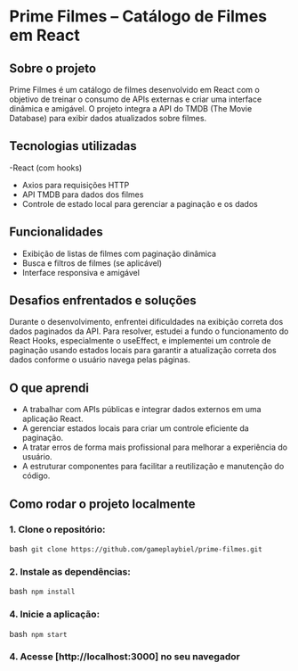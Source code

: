 # Prime Filmes – Catálogo de Filmes em React

## Sobre o projeto

Prime Filmes é um catálogo de filmes desenvolvido em React com o objetivo de treinar o consumo de APIs externas e criar uma interface dinâmica e amigável. O projeto integra a API do TMDB (The Movie Database) para exibir dados atualizados sobre filmes.

## Tecnologias utilizadas

-React (com hooks)
- Axios para requisições HTTP
- API TMDB para dados dos filmes
- Controle de estado local para gerenciar a paginação e os dados

## Funcionalidades
- Exibição de listas de filmes com paginação dinâmica
- Busca e filtros de filmes (se aplicável)
- Interface responsiva e amigável

## Desafios enfrentados e soluções
Durante o desenvolvimento, enfrentei dificuldades na exibição correta dos dados paginados da API. Para resolver, estudei a fundo o funcionamento do React Hooks, especialmente o useEffect, e implementei um controle de paginação usando estados locais para garantir a atualização correta dos dados conforme o usuário navega pelas páginas.

## O que aprendi
- A trabalhar com APIs públicas e integrar dados externos em uma aplicação React.
- A gerenciar estados locais para criar um controle eficiente da paginação.
- A tratar erros de forma mais profissional para melhorar a experiência do usuário.
- A estruturar componentes para facilitar a reutilização e manutenção do código.

## Como rodar o projeto localmente

### 1. Clone o repositório:
bash```
git clone https://github.com/gameplaybiel/prime-filmes.git```

### 2. Instale as dependências:
bash```
npm install```

### 4. Inicie a aplicação:
bash```
npm start```

### 4. Acesse [http://localhost:3000] no seu navegador
